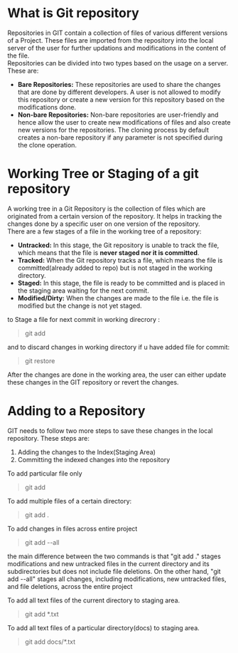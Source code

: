 # What is Git repository

Repositories in GIT contain a collection of files of various different versions of a Project. These files are imported from the repository into the local server of the user for further updations and modifications in the content of the file.<br>
Repositories can be divided into two types based on the usage on a server. These are:
- **Bare Repositories:** These repositories are used to share the changes that are done by different developers. A user is not allowed to modify this repository or create a new version for this repository based on the modifications done.
- **Non-bare Repositories:** Non-bare repositories are user-friendly and hence allow the user to create new modifications of files and also create new versions for the repositories. The cloning process by default creates a non-bare repository if any parameter is not specified during the clone operation.

# Working Tree or Staging of a git repository
A working tree in a Git Repository is the collection of files which are originated from a certain version of the repository. It helps in tracking the changes done by a specific user on one version of the repository.<br>
There are a few stages of a file in the working tree of a repository:
- **Untracked:** In this stage, the Git repository is unable to track the file, which means that the file is **never staged nor it is committed**.
- **Tracked:** When the Git repository tracks a file, which means the file is committed(already added to repo) but is not staged in the working directory.
- **Staged:** In this stage, the file is ready to be committed and is placed in the staging area waiting for the next commit.
- **Modified/Dirty:** When the changes are made to the file i.e. the file is modified but the change is not yet staged.

to Stage a file for next commit in working direcrory :
> git add <file-path>

and to discard changes in working directory if u have added file for commit:
> git restore <file>

After the changes are done in the working area, the user can either update these changes in the GIT repository or revert the changes.

# Adding to a Repository
GIT needs to follow two more steps to save these changes in the local repository. These steps are:
1. Adding the changes to the Index(Staging Area)
2. Committing the indexed changes into the repository

To add particular file only
> git add <file>

To add multiple files of a certain directory:
> git add .

To add changes in files across entire project
> git add --all

the main difference between the two commands is that "git add ." stages modifications and new untracked files in the current directory and its subdirectories but does not include file deletions. On the other hand, "git add --all" stages all changes, including modifications, new untracked files, and file deletions, across the entire project

To add all text files of the current directory to staging area.
> git add *.txt

To add all text files of a particular directory(docs) to staging area.
> git add docs/*.txt
